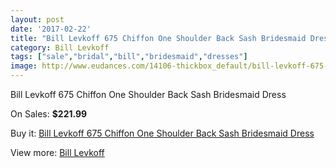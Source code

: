 ```yaml
---
layout: post
date: '2017-02-22'
title: "Bill Levkoff 675 Chiffon One Shoulder Back Sash Bridesmaid Dress"
category: Bill Levkoff
tags: ["sale","bridal","bill","bridesmaid","dresses"]
image: http://www.eudances.com/14106-thickbox_default/bill-levkoff-675-chiffon-one-shoulder-back-sash-bridesmaid-dress.jpg
---
```

Bill Levkoff 675 Chiffon One Shoulder Back Sash Bridesmaid Dress

On Sales: **$221.99**
<a href="https://www.eudances.com/en/bill-levkoff/4233-bill-levkoff-675-chiffon-one-shoulder-back-sash-bridesmaid-dress.html"><amp-img layout="responsive" width="600" height="600" src="//www.eudances.com/14106-thickbox_default/bill-levkoff-675-chiffon-one-shoulder-back-sash-bridesmaid-dress.jpg" alt="Bill Levkoff 675 Chiffon One Shoulder Back Sash Bridesmaid Dress 0" /></a>
<a href="https://www.eudances.com/en/bill-levkoff/4233-bill-levkoff-675-chiffon-one-shoulder-back-sash-bridesmaid-dress.html"><amp-img layout="responsive" width="600" height="600" src="//www.eudances.com/14109-thickbox_default/bill-levkoff-675-chiffon-one-shoulder-back-sash-bridesmaid-dress.jpg" alt="Bill Levkoff 675 Chiffon One Shoulder Back Sash Bridesmaid Dress 1" /></a>
<a href="https://www.eudances.com/en/bill-levkoff/4233-bill-levkoff-675-chiffon-one-shoulder-back-sash-bridesmaid-dress.html"><amp-img layout="responsive" width="600" height="600" src="//www.eudances.com/14108-thickbox_default/bill-levkoff-675-chiffon-one-shoulder-back-sash-bridesmaid-dress.jpg" alt="Bill Levkoff 675 Chiffon One Shoulder Back Sash Bridesmaid Dress 2" /></a>
<a href="https://www.eudances.com/en/bill-levkoff/4233-bill-levkoff-675-chiffon-one-shoulder-back-sash-bridesmaid-dress.html"><amp-img layout="responsive" width="600" height="600" src="//www.eudances.com/14107-thickbox_default/bill-levkoff-675-chiffon-one-shoulder-back-sash-bridesmaid-dress.jpg" alt="Bill Levkoff 675 Chiffon One Shoulder Back Sash Bridesmaid Dress 3" /></a>

Buy it: [Bill Levkoff 675 Chiffon One Shoulder Back Sash Bridesmaid Dress](https://www.eudances.com/en/bill-levkoff/4233-bill-levkoff-675-chiffon-one-shoulder-back-sash-bridesmaid-dress.html "Bill Levkoff 675 Chiffon One Shoulder Back Sash Bridesmaid Dress")

View more: [Bill Levkoff](https://www.eudances.com/en/57-bill-levkoff "Bill Levkoff")